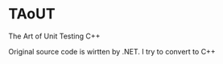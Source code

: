 # TAoUT
The Art of Unit Testing C++ 

Original source code is wirtten by .NET. 
I try to convert to C++

